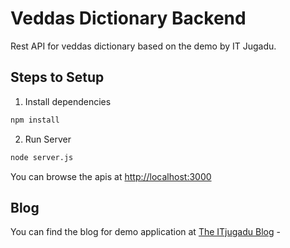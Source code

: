 # Veddas Dictionary Backend
Rest API for veddas dictionary based on the demo by IT Jugadu.

## Steps to Setup

1. Install dependencies

```bash
npm install
```

2. Run Server

```bash
node server.js
```

You can browse the apis at <http://localhost:3000>

## Blog
You can find the blog for demo application at [The ITjugadu Blog](https://www.itjugadu.com) - 

